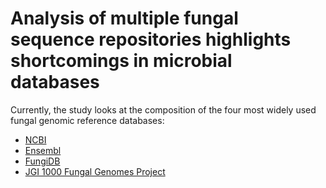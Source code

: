 # Analysis of multiple fungal sequence repositories highlights shortcomings in microbial databases

Currently, the study looks at the composition of the four  most widely used fungal genomic reference databases: 
 * [NCBI](https://www.ncbi.nlm.nih.gov/)
 * [Ensembl](http://fungi.ensembl.org/info/website/ftp/index.html)
 * [FungiDB](https://fungidb.org/common/downloads/release-41/)
 * [JGI 1000 Fungal Genomes Project](https://genome.jgi.doe.gov/fungi/fungi.info.html)


